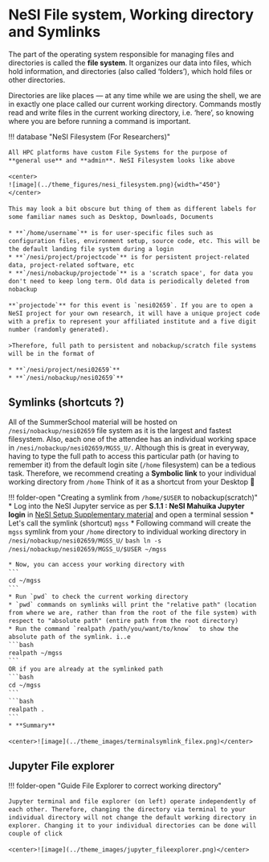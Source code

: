# NeSI File system, Working directory and Symlinks

The part of the operating system responsible for managing files and directories is called the **file system**. It organizes our data into files, which hold information, and directories (also called ‘folders’), which hold files or other directories.

Directories are like places — at any time while we are using the shell, we are in exactly one place called our current working directory. Commands mostly read and write files in the current working directory, i.e. ‘here’, so knowing where you are before running a command is important.

!!! database "NeSI Filesystem (For Researchers)"

    All HPC platforms have custom File Systems for the purpose of **general use** and **admin**. NeSI Filesystem looks like above 
    
    <center>
    ![image](../theme_figures/nesi_filesystem.png){width="450"}
    </center>

    This may look a bit obscure but thing of them as different labels for some familiar names such as Desktop, Downloads, Documents

    * **`/home/username`** is for user-specific files such as configuration files, environment setup, source code, etc. This will be the default landing file system during a login
    * **`/nesi/project/projectcode`** is for persistent project-related data, project-related software, etc
    * **`/nesi/nobackup/projectode`** is a 'scratch space', for data you don't need to keep long term. Old data is periodically deleted from nobackup

    **`projectode`** for this event is `nesi02659`. If you are to open a NeSI project for your own research, it will have a unique project code with a prefix to represent your affiliated institute and a five digit number (randomly generated). 

    >Therefore, full path to persistent and nobackup/scratch file systems will be in the format of 

    * **`/nesi/project/nesi02659`**
    * **`/nesi/nobackup/nesi02659`**

## Symlinks (shortcuts ?) 

All of the SummerSchool material will be hosted on `/nesi/nobackup/nesi02659` file system as it is the largest and fastest filesystem. Also, each one of the attendee has an individual working space in `/nesi/nobackup/nesi02659/MGSS_U/`. Although this is great in everyway, having to type the full path to access this particular path (or having to remember it) from the default login site (`/home` filesystem) can be a tedious task. Therefore, we recommend creating a **Symbolic link** to your individual working directory from `/home` Think of it as a shortcut from your Desktop 🙂

!!! folder-open "Creating a symlink from `/home/$USER` to nobackup(scratch)"
    * Log into the NeSI Jupyter service as per **S.1.1 : NeSI Mahuika Jupyter login** in [NeSI Setup Supplementary material](http://127.0.0.1:8000/metagenomics_summer_school/supplementary/supplementary_1/) and open a terminal session
    * Let's call the symlink (shortcut) `mgss`
    * Following command will create the `mgss` symlink from your `/home` directory to individual working directory in `/nesi/nobackup/nesi02659/MGSS_U/`
    ```bash
    ln -s /nesi/nobackup/nesi02659/MGSS_U/$USER ~/mgss
    ```

    * Now, you can access your working directory with     
    ```
    cd ~/mgss
    ```
    * Run `pwd` to check the current working directory
    * `pwd` commands on symlinks will print the "relative path" (location from where we are, rather than from the root of the file system) with respect to "absolute path" (entire path from the root directory)
    * Run the command `realpath /path/you/want/to/know`  to show the absolute path of the symlink. i..e
    ```bash
    realpath ~/mgss
    ```
    OR if you are already at the symlinked path
    ```bash
    cd ~/mgss
    ```
    ```bash
    realpath .
    ```
    * **Summary**

    <center>![image](../theme_images/terminalsymlink_filex.png)</center>

## Jupyter File explorer

!!! folder-open  "Guide  File Explorer to correct working directory"

    Jupyter terminal and file explorer (on left) operate independently of each other. Therefore, changing the directory via terminal to your individual directory will not change the default working directory in explorer. Changing it to your individual directories can be done will couple of click 

    <center>![image](../theme_images/jupyter_fileexplorer.png)</center>